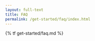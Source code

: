 ```yaml
---
layout: full-text
title: FAQ
permalink: /get-started/faq/index.html
---
```

{% tf get-started/faq.md %}
